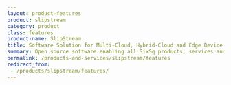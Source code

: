 ```yaml
---
layout: product-features
product: slipstream
category: product
class: features
product-name: SlipStream
title: Software Solution for Multi-Cloud, Hybrid-Cloud and Edge Device Application Management
summary: Open source software enabling all SixSq products, services and solutions. The most comprehensive solution to manage virtualised resources in cloud and edge environments. Reduce operational costs. Improve efficiency.
permalink: /products-and-services/slipstream/features
redirect_from:
 - /products/slipstream/features/
---
```

